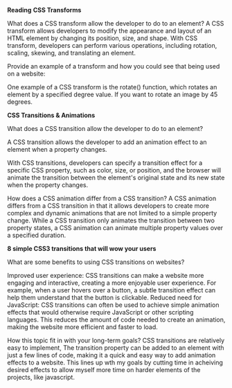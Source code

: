 
**Reading**
**CSS Transforms**

What does a CSS transform allow the developer to do to an element?
A CSS transform allows developers to modify the appearance and layout of an HTML element by changing its position, size, and shape. With CSS transform, developers can perform various operations, including rotation, scaling, skewing, and translating an element.


Provide an example of a transform and how you could see that being used on a website:

One example of a CSS transform is the rotate() function, which rotates an element by a specified degree value. If you want to rotate an image by 45 degrees.


**CSS Transitions & Animations**

What does a CSS transition allow the developer to do to an element?

A CSS transition allows the developer to add an animation effect to an element when a property changes.

With CSS transitions, developers can specify a transition effect for a specific CSS property, such as color, size, or position, and the browser will animate the transition between the element's original state and its new state when the property changes.



How does a CSS animation differ from a CSS transition?
A CSS animation differs from a CSS transition in that it allows developers to create more complex and dynamic animations that are not limited to a simple property change. While a CSS transition only animates the transition between two property states, a CSS animation can animate multiple property values over a specified duration.


**8 simple CSS3 transitions that will wow your users**

What are some benefits to using CSS transitions on websites?

Improved user experience: CSS transitions can make a website more engaging and interactive, creating a more enjoyable user experience. For example, when a user hovers over a button, a subtle transition effect can help them understand that the button is clickable. Reduced need for JavaScript: CSS transitions can often be used to achieve simple animation effects that would otherwise require JavaScript or other scripting languages. This reduces the amount of code needed to create an animation, making the website more efficient and faster to load.

How this topic fit in with your long-term goals?
CSS transitions are relatively easy to implement, The transition property can be added to an element with just a few lines of code, making it a quick and easy way to add animation effects to a website. This lines up wth my goals by cutting time in acheiving desired effects to allow myself more time on harder elements of the projects, like javascript.